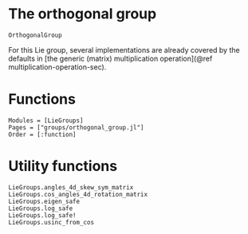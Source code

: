 # The orthogonal group

```@docs
OrthogonalGroup
```

For this Lie group, several implementations are already covered by the defaults in [the generic (matrix) multiplication operation](@ref multiplication-operation-sec).

# Functions

```@autodocs
Modules = [LieGroups]
Pages = ["groups/orthogonal_group.jl"]
Order = [:function]
```

# Utility functions

```@docs
LieGroups.angles_4d_skew_sym_matrix
LieGroups.cos_angles_4d_rotation_matrix
LieGroups.eigen_safe
LieGroups.log_safe
LieGroups.log_safe!
LieGroups.usinc_from_cos
```